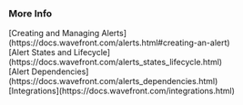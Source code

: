 ### More Info

<div>[Creating and Managing Alerts](https://docs.wavefront.com/alerts.html#creating-an-alert)</div>
<div>[Alert States and Lifecycle](https://docs.wavefront.com/alerts_states_lifecycle.html)</div>
<div>[Alert Dependencies](https://docs.wavefront.com/alerts_dependencies.html)</div>
<div>[Integrations](https://docs.wavefront.com/integrations.html)</div>

